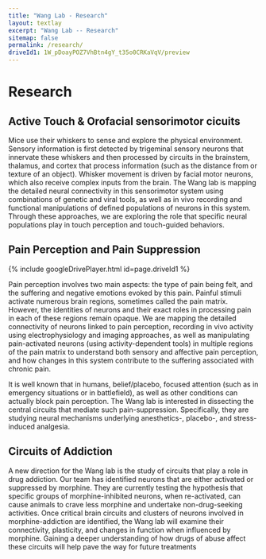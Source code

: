 ```yaml
---
title: "Wang Lab - Research"
layout: textlay
excerpt: "Wang Lab -- Research"
sitemap: false
permalink: /research/
driveId1: 1W_pDoayPOZ7VhBtn4gY_t35o0CRKaVqV/preview
---
```


# Research

## Active Touch & Orofacial sensorimotor cicuits
<!-- ![]({{ site.url }}{{ site.baseurl }}/videos/orofacial_premotor_atlas.mp4){: style="width: 70%; float: center; margin: 10px"} -->


Mice use their whiskers to sense and explore the physical environment. Sensory information is first detected by trigeminal sensory neurons that innervate these whiskers and then processed by circuits in the brainstem, thalamus, and cortex that process information (such as the distance from or texture of an object). Whisker movement is driven by facial motor neurons, which also receive complex inputs from the brain. The Wang lab is mapping the detailed neural connectivity in this sensorimotor system using combinations of genetic and viral tools, as well as in vivo recording and functional manipulations of defined populations of neurons in this system. Through these approaches, we are exploring the role that specific neural populations play in touch perception and touch-guided behaviors.  

## Pain Perception and Pain Suppression
<!--  ![]({{ site.url }}{{ site.baseurl }}/videos/Activation_CeAGA_neurons_supress_pain.mp4){: style="width: 70%; float: center; margin: 10px"} -->

{% include googleDrivePlayer.html id=page.driveId1 %}

Pain perception involves two main aspects: the type of pain being felt, and the suffering and negative emotions evoked by this pain. Painful stimuli activate numerous brain regions, sometimes called the pain matrix. However, the identities of neurons and their exact roles in processing pain in each of these regions remain opaque. We are mapping the detailed connectivity of neurons linked to pain perception, recording in vivo activity using electrophysiology and imaging approaches, as well as manipulating pain-activated neurons (using activity-dependent tools) in multiple regions of the pain matrix to understand both sensory and affective pain perception, and how changes in this system contribute to the suffering associated with chronic pain.  

It is well known that in humans, belief/placebo, focused attention (such as in emergency situations or in battlefield), as well as other conditions can actually block pain perception. The Wang lab is interested in dissecting the central circuits that mediate such pain-suppression. Specifically, they are studying neural mechanisms underlying anesthetics-, placebo-, and stress-induced analgesia.  

## Circuits of Addiction
<!-- ![]({{ site.url }}{{ site.baseurl }}/images/respic/SpinFluc.png){: style="width: 70%; float: center; margin: 10px"} -->
A new direction for the Wang lab is the study of circuits that play a role in drug addiction. Our team has identified neurons that are either activated or suppressed by morphine. They are currently testing the hypothesis that specific groups of morphine-inhibited neurons, when re-activated, can cause animals to crave less morphine and undertake non-drug-seeking activities. Once critical brain circuits and clusters of neurons involved in morphine-addiction are identified, the Wang lab will examine their connectivity, plasticity, and changes in function when influenced by morphine. Gaining a deeper understanding of how drugs of abuse affect these circuits will help pave the way for future treatments
